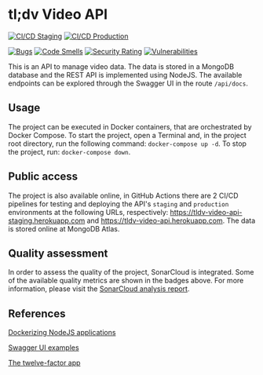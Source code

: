 # tl;dv Video API

[![CI/CD Staging](https://github.com/coelhojs/tldv-video-api/actions/workflows/staging.yml/badge.svg?branch=develop)](https://github.com/coelhojs/tldv-video-api/actions/workflows/staging.yml)
[![CI/CD Production](https://github.com/coelhojs/tldv-video-api/actions/workflows/production.yml/badge.svg?branch=main)](https://github.com/coelhojs/tldv-video-api/actions/workflows/production.yml)

[![Bugs](https://sonarcloud.io/api/project_badges/measure?project=coelhojs_tldv-video-api&metric=bugs)](https://sonarcloud.io/summary/new_code?id=coelhojs_tldv-video-api)
[![Code Smells](https://sonarcloud.io/api/project_badges/measure?project=coelhojs_tldv-video-api&metric=code_smells)](https://sonarcloud.io/summary/new_code?id=coelhojs_tldv-video-api)
[![Security Rating](https://sonarcloud.io/api/project_badges/measure?project=coelhojs_tldv-video-api&metric=security_rating)](https://sonarcloud.io/summary/new_code?id=coelhojs_tldv-video-api)
[![Vulnerabilities](https://sonarcloud.io/api/project_badges/measure?project=coelhojs_tldv-video-api&metric=vulnerabilities)](https://sonarcloud.io/summary/new_code?id=coelhojs_tldv-video-api)

This is an API to manage video data. The data is stored in a MongoDB database and the REST API is implemented using NodeJS. The available endpoints can be explored through the Swagger UI in the route `/api/docs`.

## Usage

The project can be executed in Docker containers, that are orchestrated by Docker Compose. To start the project, open a Terminal and, in the project root directory, run the following command: `docker-compose up -d`. To stop the project, run: `docker-compose down`.

## Public access

The project is also available online, in GitHub Actions there are 2 CI/CD pipelines for testing and deploying the API's `staging` and `production` environments at the following URLs, respectively: https://tldv-video-api-staging.herokuapp.com and https://tldv-video-api.herokuapp.com. The data is stored online at MongoDB Atlas.

## Quality assessment

In order to assess the quality of the project, SonarCloud is integrated. Some of the available quality metrics are shown in the badges above. For more information, please visit the [SonarCloud analysis report](https://sonarcloud.io/summary/overall?id=coelhojs_tldv-video-api).

## References

[Dockerizing NodeJS applications](https://nodejs.org/en/docs/guides/nodejs-docker-webapp)

[Swagger UI examples](https://github.com/OAI/OpenAPI-Specification/blob/main/examples/v2.0/json/)

[The twelve-factor app](https://12factor.net/)
